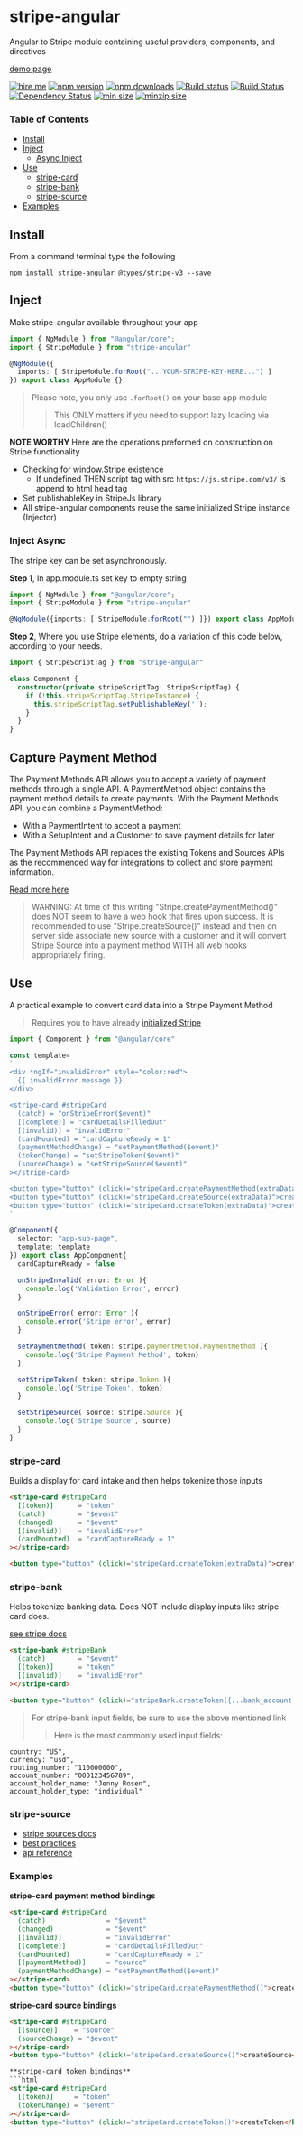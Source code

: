 # stripe-angular
Angular to Stripe module containing useful providers, components, and directives

[demo page](https://ackerapple.github.io/stripe-angular)

[![hire me](https://ackerapple.github.io/resume/assets/images/hire-me-badge.svg)](https://ackerapple.github.io/resume/)
[![npm version](https://badge.fury.io/js/stripe-angular.svg)](http://badge.fury.io/js/stripe-angular)
[![npm downloads](https://img.shields.io/npm/dm/stripe-angular.svg)](https://npmjs.org/stripe-angular)
[![Build status](https://ci.appveyor.com/api/projects/status/djjqn1buycma3rwy/branch/master?svg=true)](https://ci.appveyor.com/project/AckerApple/stripe-angular/branch/master)
[![Build Status](https://travis-ci.org/AckerApple/stripe-angular.svg?branch=master)](https://travis-ci.org/AckerApple/stripe-angular)
[![Dependency Status](https://david-dm.org/ackerapple/stripe-angular.svg)](https://david-dm.org/ackerapple/stripe-angular)
[![min size](https://badgen.net/bundlephobia/min/stripe-angular)](https://bundlephobia.com/result?p=stripe-angular)
[![minzip size](https://badgen.net/bundlephobia/minzip/stripe-angular)](https://bundlephobia.com/result?p=stripe-angular)

### Table of Contents

- [Install](#install)
- [Inject](#inject)
  - [Async Inject](#async-inject)
- [Use](#use)
  - [stripe-card](#stripe-card)
  - [stripe-bank](#stripe-bank)
  - [stripe-source](#stripe-source)
- [Examples](#examples)

## Install
From a command terminal type the following
```
npm install stripe-angular @types/stripe-v3 --save
```

## Inject
Make stripe-angular available throughout your app

```typescript
import { NgModule } from "@angular/core";
import { StripeModule } from "stripe-angular"

@NgModule({
  imports: [ StripeModule.forRoot("...YOUR-STRIPE-KEY-HERE...") ]
}) export class AppModule {}
```

> Please note, you only use `.forRoot()` on your base app module
>> This ONLY matters if you need to support lazy loading via loadChildren()

**NOTE WORTHY**
Here are the operations preformed on construction on Stripe functionality
- Checking for window.Stripe existence
  - If undefined THEN script tag with src `https://js.stripe.com/v3/` is append to html head tag
- Set publishableKey in StripeJs library
- All stripe-angular components reuse the same initialized Stripe instance (Injector)

### Inject Async
The stripe key can be set asynchronously.

**Step 1**, In app.module.ts set key to empty string
```typescript
import { NgModule } from "@angular/core";
import { StripeModule } from "stripe-angular"

@NgModule({imports: [ StripeModule.forRoot("") ]}) export class AppModule {}
```

**Step 2**, Where you use Stripe elements, do a variation of this code below, according to your needs.
```typescript
import { StripeScriptTag } from "stripe-angular"

class Component {
  constructor(private stripeScriptTag: StripeScriptTag) {
    if (!this.stripeScriptTag.StripeInstance) {
      this.stripeScriptTag.setPublishableKey('');
    }
  }
}
```

## Capture Payment Method

The Payment Methods API allows you to accept a variety of payment methods through a single API. A PaymentMethod object contains the payment method details to create payments. With the Payment Methods API, you can combine a PaymentMethod:

- With a PaymentIntent to accept a payment
- With a SetupIntent and a Customer to save payment details for later

The Payment Methods API replaces the existing Tokens and Sources APIs as the recommended way for integrations to collect and store payment information.

[Read more here](https://stripe.com/docs/payments/payment-methods/transitioning)

> WARNING: At time of this writing "Stripe.createPaymentMethod()" does NOT seem to have a web hook that fires upon success. It is recommended to use "Stripe.createSource()" instead and then on server side associate new source with a customer and it will convert Stripe Source into a payment method WITH all web hooks appropriately firing.

## Use
A practical example to convert card data into a Stripe Payment Method

> Requires you to have already [initialized Stripe](#init)

```typescript
import { Component } from "@angular/core"

const template=
`
<div *ngIf="invalidError" style="color:red">
  {{ invalidError.message }}
</div>

<stripe-card #stripeCard
  (catch) = "onStripeError($event)"
  [(complete)] = "cardDetailsFilledOut"
  [(invalid)] = "invalidError"
  (cardMounted) = "cardCaptureReady = 1"
  (paymentMethodChange) = "setPaymentMethod($event)"
  (tokenChange) = "setStripeToken($event)"
  (sourceChange) = "setStripeSource($event)"
></stripe-card>

<button type="button" (click)="stripeCard.createPaymentMethod(extraData)">createPaymentMethod</button>
<button type="button" (click)="stripeCard.createSource(extraData)">createSource</button>
<button type="button" (click)="stripeCard.createToken(extraData)">createToken</button>
`

@Component({
  selector: "app-sub-page",
  template: template
}) export class AppComponent{
  cardCaptureReady = false

  onStripeInvalid( error: Error ){
    console.log('Validation Error', error)
  }

  onStripeError( error: Error ){
    console.error('Stripe error', error)
  }

  setPaymentMethod( token: stripe.paymentMethod.PaymentMethod ){
    console.log('Stripe Payment Method', token)
  }

  setStripeToken( token: stripe.Token ){
    console.log('Stripe Token', token)
  }

  setStripeSource( source: stripe.Source ){
    console.log('Stripe Source', source)
  }
}
```

### stripe-card
Builds a display for card intake and then helps tokenize those inputs

```html
<stripe-card #stripeCard
  [(token)]      = "token"
  (catch)        = "$event"
  (changed)      = "$event"
  [(invalid)]    = "invalidError"
  (cardMounted)  = "cardCaptureReady = 1"
></stripe-card>

<button type="button" (click)="stripeCard.createToken(extraData)">createToken</button>
```

### stripe-bank
Helps tokenize banking data. Does NOT include display inputs like stripe-card does.

[see stripe docs](https://stripe.com/docs/stripe-js/reference#collecting-bank-account-details)
```html
<stripe-bank #stripeBank
  (catch)        = "$event"
  [(token)]      = "token"
  [(invalid)]    = "invalidError"
></stripe-card>

<button type="button" (click)="stripeBank.createToken({...bank_account...})">createToken</button>
```

> For stripe-bank input fields, be sure to use the above mentioned link
>> Here is the most commonly used input fields:
```
country: "US",
currency: "usd",
routing_number: "110000000",
account_number: "000123456789",
account_holder_name: "Jenny Rosen",
account_holder_type: "individual"
```

### stripe-source

- [stripe sources docs](https://stripe.com/docs/sources)
- [best practices](https://stripe.com/docs/sources/best-practices)
- [api reference](https://stripe.com/docs/stripe-js/reference#stripe-create-source)

### Examples

**stripe-card payment method bindings**
```html
<stripe-card #stripeCard
  (catch)               = "$event"
  (changed)             = "$event"
  [(invalid)]           = "invalidError"
  [(complete)]          = "cardDetailsFilledOut"
  (cardMounted)         = "cardCaptureReady = 1"
  [(paymentMethod)]     = "source"
  (paymentMethodChange) = "setPaymentMethod($event)"
></stripe-card>
<button type="button" (click)="stripeCard.createPaymentMethod()">createPaymentMethod</button>
```

**stripe-card source bindings**
```html
<stripe-card #stripeCard
  [(source)]    = "source"
  (sourceChange) = "$event"
></stripe-card>
<button type="button" (click)="stripeCard.createSource()">createSource</button>

**stripe-card token bindings**
```html
<stripe-card #stripeCard
  [(token)]     = "token"
  (tokenChange) = "$event"
></stripe-card>
<button type="button" (click)="stripeCard.createToken()">createToken</button>
```
